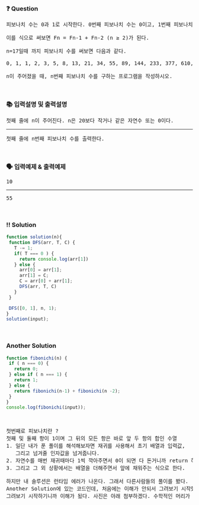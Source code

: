  ### ❓ Question

 <pre>피보나치 수는 0과 1로 시작한다. 0번째 피보나치 수는 0이고, 1번째 피보나치 수는 1이다. 그 다음 2번째 부터는 바로 앞 두 피보나치 수의 합이 된다.

이를 식으로 써보면 Fn = Fn-1 + Fn-2 (n ≥ 2)가 된다.

n=17일때 까지 피보나치 수를 써보면 다음과 같다.

0, 1, 1, 2, 3, 5, 8, 13, 21, 34, 55, 89, 144, 233, 377, 610, 987, 1597

n이 주어졌을 때, n번째 피보나치 수를 구하는 프로그램을 작성하시오.</pre>
 
<br>

### 📚 입력설명 및 출력설명

<pre>첫째 줄에 n이 주어진다. n은 20보다 작거나 같은 자연수 또는 0이다.<hr/>첫째 줄에 n번째 피보나치 수를 출력한다.</pre>

<br>

### 🗣 입력예제 & 출력예제

<pre>10<hr>55</pre>



 <br>

 ### ‼️ Solution

 ```javascript
function solution(n){
  function DFS(arr, T, C) {
    T -= 1;
    if( T === 0 ) {
      return console.log(arr[1])
    } else {
      arr[0] = arr[1];
      arr[1] = C;
      C = arr[0] + arr[1];
      DFS(arr, T, C)
    }
  }

  DFS([0, 1], n, 1);
}
solution(input);
 ```
<br>

 ### Another Solution

 ```javascript
function fibonichi(n) {
  if ( n === 0) {
    return 0; 
  } else if ( n === 1) {
    return 1;
  } else {
    return fibonichi(n-1) + fibonichi(n -2);
  }
}
console.log(fibonichi(input));
 ```
<br>

 <pre>첫번째로 피보나치란 ? 
첫째 및 둘째 항이 1이며 그 뒤의 모든 항은 바로 앞 두 항의 합인 수열
1. 일단 내가 푼 풀이를 해석해보자면 재귀를 사용해서 초기 배열과 입력값, 
   그리고 넘겨줄 인자값을 넘겨줍니다.
2. 자연수를 매번 재귀때마다 1씩 깍아주면서 0이 되면 다 돈거니까 return 하면서 정답 출력
3. 그리고 그 외 상황에서는 배열을 더해주면서 앞에 채워주는 식으로 한다.

하지만 내 솔루션은 런타임 에러가 나온다. 그래서 다른사람들의 풀이를 봤다. 
Another Solution에 있는 코드인데, 처음에는 이해가 안되서 그려보기 시작했다. 
그려보기 시작하기니까 이해가 됬다. 사진은 아래 첨부하겠다. 수학적인 머리가 너무 부족하다 ㅠ 
 </pre>
